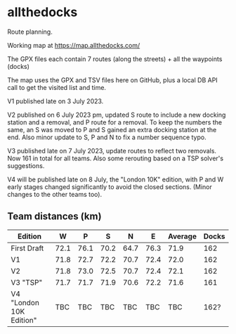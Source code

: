 # allthedocks

Route planning.

Working map at https://map.allthedocks.com/

The GPX files each contain 7 routes (along the streets) + all the waypoints (docks)

The map uses the GPX and TSV files here on GitHub, plus a local DB API call to get the visited list and time.  

V1 published late on 3 July 2023.

V2 published on 6 July 2023 pm, updated S route to include a new docking station and a removal, and P route for a removal. To keep the numbers the same, an S was moved to P and S gained an extra docking station at the end. Also minor update to S, P and N to fix a number sequence typo.

V3 published late on 7 July 2023, update routes to reflect two removals. Now 161 in total for all teams. Also some rerouting based on a TSP solver's suggestions. 

V4 will be published late on 8 July, the "London 10K" edition, with P and W early stages changed significantly to avoid the closed sections. (Minor changes to the other teams too). 

## Team distances (km)

| Edition | W   | P   | S   | N   | E   | Average | Docks |
| ------- | --- | --- | --- | --- | --- | ----- | ---- |
| First Draft | 72.1  | 76.1 | 70.2 | 64.7 | 76.3 | 71.9 | 162 | 
| V1   | 71.8 | 72.7 | 72.2 | 70.7 | 72.4 | 72.0 | 162 |
| V2   | 71.8 | 73.0 | 72.5 | 70.7 | 72.4 | 72.1 | 162 |
| V3 "TSP" | 71.7 | 71.7 | 71.9 | 70.6 | 72.2 | 71.6 | 161 |
| V4 "London 10K Edition" | TBC | TBC | TBC | TBC | TBC | TBC | 162? |
